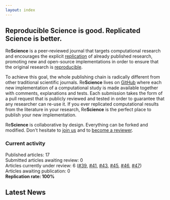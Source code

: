 ```yaml
---
layout: index
---
```


## Reproducible Science is good. Replicated Science is better.

Re**Science** is a peer-reviewed journal that targets computational research
and encourages the explicit [replication](faq) of already published research,
promoting new and open-source implementations in order to ensure that the
original research is [reproducible](faq).

To achieve this goal, the whole publishing chain is radically different from
other traditional scientific journals. Re**Science** lives on
[GitHub](https://github.com/ReScience/) where each new implementation of a
computational study is made available together with comments, explanations and
tests. Each submission takes the form of a pull request that is publicly
reviewed and tested in order to guarantee that any researcher can re-use it. If
you ever replicated computational results from the literature in your research,
Re**Science** is the perfect place to publish your new implementation.

Re**Science** is collaborative by design. Everything can be forked and
modified. Don't hesitate to [join us](faq) and
to [become a reviewer](https://github.com/ReScience/ReScience/issues/27).


### Current activity

Published articles: 17  
Submitted articles awaiting review: 0  
Articles currently under review: 6 ([#39], [#41], [#43], [#45], [#46], [#47])  
Articles awaiting publication: 0  
**Replication rate: 100%**

[#39]: https://github.com/ReScience/ReScience-submission/pull/39
[#41]: https://github.com/ReScience/ReScience-submission/pull/41
[#43]: https://github.com/ReScience/ReScience-submission/pull/43
[#45]: https://github.com/ReScience/ReScience-submission/pull/45
[#46]: https://github.com/ReScience/ReScience-submission/pull/46
[#47]: https://github.com/ReScience/ReScience-submission/pull/47


## Latest News

